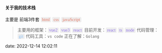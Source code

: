 
 #### 关于我的技术栈

主要是 前端3件套 <font class='sty1' face="KAI">html</font>  <font class='sty1' face="KAI">css</font>  <font class='sty1' face="KAI">javaScript</font>
> 主要用的框架：<font class='sty2' face="KAI">vue2</font>  <font class='sty2' face="KAI">vue3</font> <font class='sty2' face="KAI">react</font>
> 目前开发：<font class='sty2' face="KAI">react</font> <font class='sty2' face="KAI">ts</font> <font class='sty2' face="KAI">node</font>
> 代码管理：<font class='sty3' face="KAI">git</font>
> 代码工具：`vs code` 
> 正在了解：`Golang`


date: 2022-12-14 12:02:11

 
<style scoped>
    .sty1{
        color:#e47763;
        background-color: #eeeeee;
        padding:1px 4px;
        border-radius:3px
    }
    .sty2{
        color:#8f72e7;
        background-color: #eeeeee;
        padding:1px 4px;
        border-radius:3px
    }
    .sty3{
        color:#8cc1f5;
        background-color: #eeeeee;
        padding:1px 4px;
        border-radius:3px
    }
</style>
